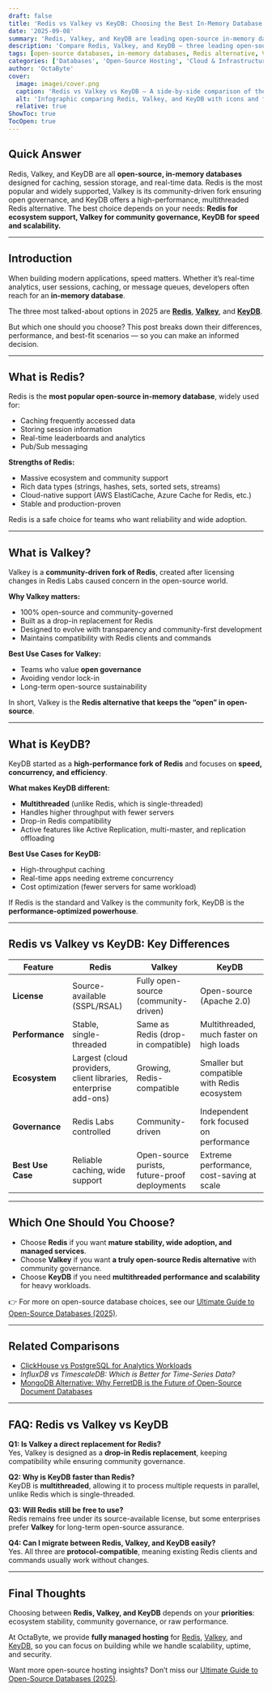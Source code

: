 ```yaml
---
draft: false
title: 'Redis vs Valkey vs KeyDB: Choosing the Best In-Memory Database'
date: '2025-09-08'
summary: 'Redis, Valkey, and KeyDB are leading open-source in-memory databases for caching, real-time apps, and high-performance workloads. Discover their differences, strengths, and the best choice for your use case in 2025.'
description: 'Compare Redis, Valkey, and KeyDB — three leading open-source in-memory databases. Learn their pros, use cases, and which one fits your application in 2025.'
tags: [open-source databases, in-memory databases, Redis alternative, Valkey, KeyDB, NoSQL, caching, real-time data]
categories: ['Databases', 'Open-Source Hosting', 'Cloud & Infrastructure']
author: 'OctaByte'
cover:
  image: images/cover.png
  caption: 'Redis vs Valkey vs KeyDB — A side-by-side comparison of the leading open-source in-memory databases in 2025.'
  alt: 'Infographic comparing Redis, Valkey, and KeyDB with icons and feature highlights of open-source in-memory databases.'
  relative: true
ShowToc: true
TocOpen: true
---
```


## Quick Answer
Redis, Valkey, and KeyDB are all **open-source, in-memory databases** designed for caching, session storage, and real-time data. Redis is the most popular and widely supported, Valkey is its community-driven fork ensuring open governance, and KeyDB offers a high-performance, multithreaded Redis alternative. The best choice depends on your needs: **Redis for ecosystem support, Valkey for community governance, KeyDB for speed and scalability.**

---

## Introduction
When building modern applications, speed matters. Whether it’s real-time analytics, user sessions, caching, or message queues, developers often reach for an **in-memory database**.  

The three most talked-about options in 2025 are **[Redis](https://octabyte.io/fully-managed-open-source-services/databases/nosql/redis)**, **[Valkey](https://octabyte.io/fully-managed-open-source-services/databases/nosql/valkey)**, and **[KeyDB](https://octabyte.io/fully-managed-open-source-services/databases/specialized-databases/keydb)**.  

But which one should you choose? This post breaks down their differences, performance, and best-fit scenarios — so you can make an informed decision.  

---

## What is Redis?
Redis is the **most popular open-source in-memory database**, widely used for:  

- Caching frequently accessed data  
- Storing session information  
- Real-time leaderboards and analytics  
- Pub/Sub messaging  

**Strengths of Redis:**  
- Massive ecosystem and community support  
- Rich data types (strings, hashes, sets, sorted sets, streams)  
- Cloud-native support (AWS ElastiCache, Azure Cache for Redis, etc.)  
- Stable and production-proven  

Redis is a safe choice for teams who want reliability and wide adoption.  

---

## What is Valkey?
Valkey is a **community-driven fork of Redis**, created after licensing changes in Redis Labs caused concern in the open-source world.  

**Why Valkey matters:**  
- 100% open-source and community-governed  
- Built as a drop-in replacement for Redis  
- Designed to evolve with transparency and community-first development  
- Maintains compatibility with Redis clients and commands  

**Best Use Cases for Valkey:**  
- Teams who value **open governance**  
- Avoiding vendor lock-in  
- Long-term open-source sustainability  

In short, Valkey is the **Redis alternative that keeps the “open” in open-source**.  

---

## What is KeyDB?
KeyDB started as a **high-performance fork of Redis** and focuses on **speed, concurrency, and efficiency**.  

**What makes KeyDB different:**  
- **Multithreaded** (unlike Redis, which is single-threaded)  
- Handles higher throughput with fewer servers  
- Drop-in Redis compatibility  
- Active features like Active Replication, multi-master, and replication offloading  

**Best Use Cases for KeyDB:**  
- High-throughput caching  
- Real-time apps needing extreme concurrency  
- Cost optimization (fewer servers for same workload)  

If Redis is the standard and Valkey is the community fork, KeyDB is the **performance-optimized powerhouse**.  

---

## Redis vs Valkey vs KeyDB: Key Differences

| Feature               | Redis                                                                 | Valkey                                                       | KeyDB                                                                 |
|-----------------------|----------------------------------------------------------------------|--------------------------------------------------------------|------------------------------------------------------------------------|
| **License**           | Source-available (SSPL/RSAL)                                         | Fully open-source (community-driven)                        | Open-source (Apache 2.0)                                               |
| **Performance**       | Stable, single-threaded                                              | Same as Redis (drop-in compatible)                          | Multithreaded, much faster on high loads                              |
| **Ecosystem**         | Largest (cloud providers, client libraries, enterprise add-ons)      | Growing, Redis-compatible                                   | Smaller but compatible with Redis ecosystem                           |
| **Governance**        | Redis Labs controlled                                                | Community-driven                                             | Independent fork focused on performance                               |
| **Best Use Case**     | Reliable caching, wide support                                       | Open-source purists, future-proof deployments                | Extreme performance, cost-saving at scale                             |

---

## Which One Should You Choose?
- Choose **Redis** if you want **mature stability, wide adoption, and managed services**.  
- Choose **Valkey** if you want **a truly open-source Redis alternative** with community governance.  
- Choose **KeyDB** if you need **multithreaded performance and scalability** for heavy workloads.  

👉 For more on open-source database choices, see our [Ultimate Guide to Open-Source Databases (2025)](/topics/open-source-databases/ultimate-guide-2025/).  

---

## Related Comparisons
- [ClickHouse vs PostgreSQL for Analytics Workloads](/topics/open-source-databases/clickhouse-vs-postgresql-analytics/)  
- *InfluxDB vs TimescaleDB: Which is Better for Time-Series Data?*
- [MongoDB Alternative: Why FerretDB is the Future of Open-Source Document Databases](../ferretdb-mongodb-alternative/)

---

## FAQ: Redis vs Valkey vs KeyDB

**Q1: Is Valkey a direct replacement for Redis?**  
Yes, Valkey is designed as a **drop-in Redis replacement**, keeping compatibility while ensuring community governance.  

**Q2: Why is KeyDB faster than Redis?**  
KeyDB is **multithreaded**, allowing it to process multiple requests in parallel, unlike Redis which is single-threaded.  

**Q3: Will Redis still be free to use?**  
Redis remains free under its source-available license, but some enterprises prefer **Valkey** for long-term open-source assurance.  

**Q4: Can I migrate between Redis, Valkey, and KeyDB easily?**  
Yes. All three are **protocol-compatible**, meaning existing Redis clients and commands usually work without changes.  

---

## Final Thoughts
Choosing between **Redis, Valkey, and KeyDB** depends on your **priorities**: ecosystem stability, community governance, or raw performance.  

At OctaByte, we provide **fully managed hosting** for [Redis](https://octabyte.io/fully-managed-open-source-services/databases/nosql/redis), [Valkey](https://octabyte.io/fully-managed-open-source-services/databases/nosql/valkey), and [KeyDB](https://octabyte.io/fully-managed-open-source-services/databases/specialized-databases/keydb), so you can focus on building while we handle scalability, uptime, and security.  

Want more open-source hosting insights? Don’t miss our [Ultimate Guide to Open-Source Databases (2025)](/topics/open-source-databases/ultimate-guide-2025/).  
